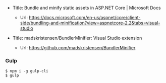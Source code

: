 ﻿* Title:	Bundle and minify static assets in ASP.NET Core | Microsoft Docs
  * Url:	https://docs.microsoft.com/en-us/aspnet/core/client-side/bundling-and-minification?view=aspnetcore-2.2&tabs=visual-studio

* Title:	madskristensen/BundlerMinifier: Visual Studio extension
  * Url:	https://github.com/madskristensen/BundlerMinifier

### Gulp
```
$ npm i -g gulp-cli 	
$ gulp
```